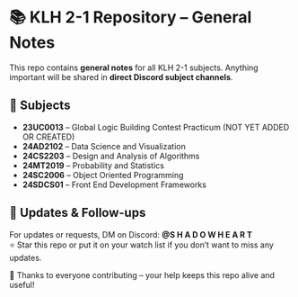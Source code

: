 # 📚 KLH 2-1 Repository – General Notes

This repo contains **general notes** for all KLH 2-1 subjects. Anything important will be shared in **direct Discord subject channels**.  

## 📖 Subjects

- **23UC0013** – Global Logic Building Contest Practicum  (NOT YET ADDED OR CREATED)
- **24AD2102** – Data Science and Visualization  
- **24CS2203** – Design and Analysis of Algorithms  
- **24MT2019** – Probability and Statistics  
- **24SC2006** – Object Oriented Programming  
- **24SDCS01** – Front End Development Frameworks  

## 🔄 Updates & Follow-ups

For updates or requests, DM on Discord: **@S H A D O W H E A R T**  
⭐ Star this repo or put it on your watch list if you don’t want to miss any updates.  

🙏 Thanks to everyone contributing – your help keeps this repo alive and useful!
